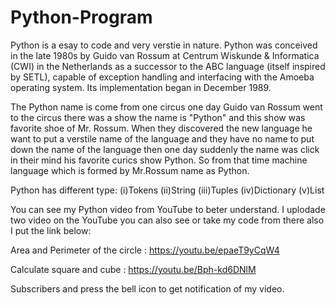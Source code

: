 # Python-Program

Python is a esay to code and very verstie in nature. 
Python was conceived in the late 1980s by Guido van Rossum at Centrum Wiskunde & Informatica (CWI) in the Netherlands as a successor to the ABC language (itself inspired by SETL), capable of exception handling and interfacing with the Amoeba operating system. Its implementation began in December 1989.

The Python name is come from one circus one day Guido van Rossum went to the circus there was a show the name is "Python" and this show was favorite shoe of Mr. Rossum. When they discovered the new language he want to put a verstile name of the language and they have no name to put down the name of the language then one day suddenly the name was click in their mind his favorite curics show Python. So from that time machine language which is formed by Mr.Rossum name as Python.

Python has different type:
                        (i)Tokens
                        (ii)String
                        (iii)Tuples
                        (iv)Dictionary 
                        (v)List
                        
You can see my Python video from YouTube to beter understand.
I uplodade two video on the YouTube you can also see or take my code from there also I put the link below:

Area and Perimeter of the circle : https://youtu.be/epaeT9yCqW4

Calculate square and cube : https://youtu.be/Bph-kd6DNlM

Subscribers and press the bell icon to get notification of my video.
